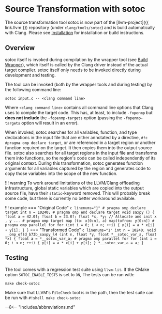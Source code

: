 # Source Transformation with sotoc

The source transformation tool sotoc is now part of the [llvm-project]({{ link.llvm }})
repository (under `clang/tools/sotoc`) and is build automatically with Clang.
Please see [Installation](install.md) for installation or build instructions.

## Overview
sotoc itself is invoked during compilation by the wrapper tool (see [Build Wrapper](build_wrapper.md)),
which itself is called by the Clang driver instead of the actual target compiler.
sotoc itself only needs to be invoked directly during development and testing.

The tool can be invoked (both by the wrapper tools and during testing) by the following command line:

``` shell
sotoc input.c -- <clang command line>
```

Where `<clang command line>` contains all command line options that Clang uses to compile the target code.
This has, at least, to include `-fopenmp` but **does not include** the `-fopenmp-targets` option (passing the `-fopenmp-targets` option will result in an error).

When invoked, sotoc searches for all variables, function, and type declarations in the input file that are either annotated by a directive, `#!c #pragma omp declare target`,
or are referenced in a target region or another function required on the target.
It then copies them into the output source file.
sotoc also searches for all target regions in the input file and transforms them into functions,
so the region's code can be called independently of its original context.
During this transformation, sotoc generates function arguments for all variables captured by the region and generates code to copy those variables into the scope of the new function.

!!! warning
    To work around limitations of the LLVM/Clang offloading infrastructure,
    global static variables which are copied into the output source file,
    have their `static`-keyword removed.
    This will probably break some code, but there is currently no better workaround available.

!!! example
    === "Original Code"
        ``` c linenums="1"
        # pragma omp declare target
        int n = 10240;
        # pragma omp end declare target
        void saxpy () {
            float a = 42.0f; float b = 23.0f; float *x, *y;
            // Allocate and init x , y ...
            # pragma omp target map (to: x[0:n], a) map(tofrom: y[0:n])
            # pragma omp parallel for
            for (int i = 0; i < n; ++i) {
                y[i] = a * x[i] + y[i];
            }
        }
        ```
    === "Transformed Code"
        ``` c linenums="1"
        int n = 10240;
        void __omp_ofld_b73b_saxpy_l4 (int n, float *y, float *__sotoc_var_a, float *x) {
            float a = *__sotoc_var_a;
            # pragma omp parallel for
                for (int i = 0; i < n; ++i) {
                    y[i] = a * x[i] + y[i];
                }
            *__sotoc_var_a = a;
        }
        ```

## Testing
The tool comes with a regression test suite using `llvm-lit`.
If the CMake option `SOTOC_ENABLE_TESTS` is set to `ON`, The tests can be run with:

``` shell
make check-sotoc
```

Make sure that LLVM's `FileCheck` tool is in the path, then the test suite can be run with `#!shell make check-sotoc`

--8<-- "includes/abbreviations.md"
